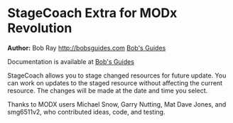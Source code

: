 StageCoach Extra for MODx Revolution
=======================================


**Author:** Bob Ray <http://bobsguides.com> [Bob's Guides](http://bobsguides.com)

Documentation is available at [Bob's Guides](http://bobsguides.com/stagecoach-tutorial.html)

StageCoach allows you to stage changed resources for future update. You can work on updates to the staged resource without affecting the current resource. The changes will be made at the date and time you select.

Thanks to MODX users Michael Snow, Garry Nutting, Mat Dave Jones, and  smg6511v2, who contributed ideas, code, and testing.
